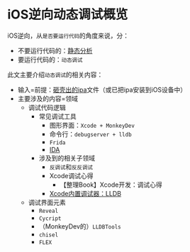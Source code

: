 # iOS逆向动态调试概览

iOS逆向，从`是否要运行代码`的角度来说，分：

* 不要运行代码的：[静态分析](https://book.crifan.org/books/ios_re_static_analysis/website/)
* 要运行代码的：`动态调试`

此文主要介绍`动态调试`的相关内容：

* 输入=前提：[砸壳出的ipa](https://book.crifan.org/books/ios_re_crack_shell_ipa/website/)文件（或已把ipa安装到iOS设备中）
* 主要涉及的内容=领域
  * 调试代码逻辑
    * 常见调试工具
      * 图形界面：`Xcode + MonkeyDev`
      * 命令行：`debugserver + lldb`
      * `Frida`
      * [IDA](https://book.crifan.org/books/reverse_tool_ida/website/)
    * 涉及到的相关子领域
      * `反调试`和`反反调试`
      * Xcode调试心得
        * 【整理Book】Xcode开发：调试心得
      * [Xcode内置调试器：LLDB](https://book.crifan.org/books/xcode_debugger_lldb/website/)
  * 调试界面元素
    * `Reveal`
    * `Cycript`
    * （MonkeyDev的）`LLDBTools`
    * `chisel`
    * `FLEX`
